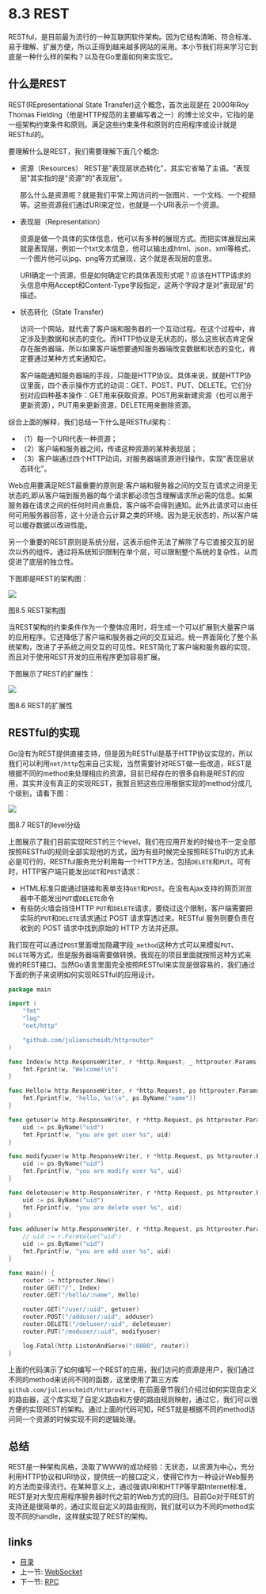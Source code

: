 # 8.3 REST

RESTful，是目前最为流行的一种互联网软件架构。因为它结构清晰、符合标准、易于理解、扩展方便，所以正得到越来越多网站的采用。本小节我们将来学习它到底是一种什么样的架构？以及在Go里面如何来实现它。

## 什么是REST

REST\(REpresentational State Transfer\)这个概念，首次出现是在 2000年Roy Thomas Fielding（他是HTTP规范的主要编写者之一）的博士论文中，它指的是一组架构约束条件和原则。满足这些约束条件和原则的应用程序或设计就是RESTful的。

要理解什么是REST，我们需要理解下面几个概念:

* 资源（Resources） REST是"表现层状态转化"，其实它省略了主语。"表现层"其实指的是"资源"的"表现层"。

  那么什么是资源呢？就是我们平常上网访问的一张图片、一个文档、一个视频等。这些资源我们通过URI来定位，也就是一个URI表示一个资源。

* 表现层（Representation）

  资源是做一个具体的实体信息，他可以有多种的展现方式。而把实体展现出来就是表现层，例如一个txt文本信息，他可以输出成html、json、xml等格式，一个图片他可以jpg、png等方式展现，这个就是表现层的意思。

  URI确定一个资源，但是如何确定它的具体表现形式呢？应该在HTTP请求的头信息中用Accept和Content-Type字段指定，这两个字段才是对"表现层"的描述。

* 状态转化（State Transfer）

  访问一个网站，就代表了客户端和服务器的一个互动过程。在这个过程中，肯定涉及到数据和状态的变化。而HTTP协议是无状态的，那么这些状态肯定保存在服务器端，所以如果客户端想要通知服务器端改变数据和状态的变化，肯定要通过某种方式来通知它。

  客户端能通知服务器端的手段，只能是HTTP协议。具体来说，就是HTTP协议里面，四个表示操作方式的动词：GET、POST、PUT、DELETE。它们分别对应四种基本操作：GET用来获取资源，POST用来新建资源（也可以用于更新资源），PUT用来更新资源，DELETE用来删除资源。

综合上面的解释，我们总结一下什么是RESTful架构：

* （1）每一个URI代表一种资源；
* （2）客户端和服务器之间，传递这种资源的某种表现层；
* （3）客户端通过四个HTTP动词，对服务器端资源进行操作，实现"表现层状态转化"。

Web应用要满足REST最重要的原则是:客户端和服务器之间的交互在请求之间是无状态的,即从客户端到服务器的每个请求都必须包含理解请求所必需的信息。如果服务器在请求之间的任何时间点重启，客户端不会得到通知。此外此请求可以由任何可用服务器回答，这十分适合云计算之类的环境。因为是无状态的，所以客户端可以缓存数据以改进性能。

另一个重要的REST原则是系统分层，这表示组件无法了解除了与它直接交互的层次以外的组件。通过将系统知识限制在单个层，可以限制整个系统的复杂性，从而促进了底层的独立性。

下图即是REST的架构图：

![](https://github.com/7th-heaven/build-web-application-with-golang/tree/606abd586a7270d0e48762cf0454ba0fac330698/zh/images/8.3.rest2.png?raw=true)

图8.5 REST架构图

当REST架构的约束条件作为一个整体应用时，将生成一个可以扩展到大量客户端的应用程序。它还降低了客户端和服务器之间的交互延迟。统一界面简化了整个系统架构，改进了子系统之间交互的可见性。REST简化了客户端和服务器的实现，而且对于使用REST开发的应用程序更加容易扩展。

下图展示了REST的扩展性：

![](https://github.com/7th-heaven/build-web-application-with-golang/tree/606abd586a7270d0e48762cf0454ba0fac330698/zh/images/8.3.rest.png?raw=true)

图8.6 REST的扩展性

## RESTful的实现

Go没有为REST提供直接支持，但是因为RESTful是基于HTTP协议实现的，所以我们可以利用`net/http`包来自己实现，当然需要针对REST做一些改造，REST是根据不同的method来处理相应的资源，目前已经存在的很多自称是REST的应用，其实并没有真正的实现REST，我暂且把这些应用根据实现的method分成几个级别，请看下图：

![](https://github.com/7th-heaven/build-web-application-with-golang/tree/606abd586a7270d0e48762cf0454ba0fac330698/zh/images/8.3.rest3.png?raw=true)

图8.7 REST的level分级

上图展示了我们目前实现REST的三个level，我们在应用开发的时候也不一定全部按照RESTful的规则全部实现他的方式，因为有些时候完全按照RESTful的方式未必是可行的，RESTful服务充分利用每一个HTTP方法，包括`DELETE`和`PUT`。可有时，HTTP客户端只能发出`GET`和`POST`请求：

* HTML标准只能通过链接和表单支持`GET`和`POST`。在没有Ajax支持的网页浏览器中不能发出`PUT`或`DELETE`命令
* 有些防火墙会挡住HTTP `PUT`和`DELETE`请求，要绕过这个限制，客户端需要把实际的`PUT`和`DELETE`请求通过 POST 请求穿透过来。RESTful 服务则要负责在收到的 POST 请求中找到原始的 HTTP 方法并还原。

我们现在可以通过`POST`里面增加隐藏字段`_method`这种方式可以来模拟`PUT`、`DELETE`等方式，但是服务器端需要做转换。我现在的项目里面就按照这种方式来做的REST接口。当然Go语言里面完全按照RESTful来实现是很容易的，我们通过下面的例子来说明如何实现RESTful的应用设计。

```go
package main

import (
    "fmt"
    "log"
    "net/http"

    "github.com/julienschmidt/httprouter"
)

func Index(w http.ResponseWriter, r *http.Request, _ httprouter.Params) {
    fmt.Fprint(w, "Welcome!\n")
}

func Hello(w http.ResponseWriter, r *http.Request, ps httprouter.Params) {
    fmt.Fprintf(w, "hello, %s!\n", ps.ByName("name"))
}

func getuser(w http.ResponseWriter, r *http.Request, ps httprouter.Params) {
    uid := ps.ByName("uid")
    fmt.Fprintf(w, "you are get user %s", uid)
}

func modifyuser(w http.ResponseWriter, r *http.Request, ps httprouter.Params) {
    uid := ps.ByName("uid")
    fmt.Fprintf(w, "you are modify user %s", uid)
}

func deleteuser(w http.ResponseWriter, r *http.Request, ps httprouter.Params) {
    uid := ps.ByName("uid")
    fmt.Fprintf(w, "you are delete user %s", uid)
}

func adduser(w http.ResponseWriter, r *http.Request, ps httprouter.Params) {
    // uid := r.FormValue("uid")
    uid := ps.ByName("uid")
    fmt.Fprintf(w, "you are add user %s", uid)
}

func main() {
    router := httprouter.New()
    router.GET("/", Index)
    router.GET("/hello/:name", Hello)

    router.GET("/user/:uid", getuser)
    router.POST("/adduser/:uid", adduser)
    router.DELETE("/deluser/:uid", deleteuser)
    router.PUT("/moduser/:uid", modifyuser)

    log.Fatal(http.ListenAndServe(":8080", router))
}
```

上面的代码演示了如何编写一个REST的应用，我们访问的资源是用户，我们通过不同的method来访问不同的函数，这里使用了第三方库`github.com/julienschmidt/httprouter`，在前面章节我们介绍过如何实现自定义的路由器，这个库实现了自定义路由和方便的路由规则映射，通过它，我们可以很方便的实现REST的架构。通过上面的代码可知，REST就是根据不同的method访问同一个资源的时候实现不同的逻辑处理。

## 总结

REST是一种架构风格，汲取了WWW的成功经验：无状态，以资源为中心，充分利用HTTP协议和URI协议，提供统一的接口定义，使得它作为一种设计Web服务的方法而变得流行。在某种意义上，通过强调URI和HTTP等早期Internet标准，REST是对大型应用程序服务器时代之前的Web方式的回归。目前Go对于REST的支持还是很简单的，通过实现自定义的路由规则，我们就可以为不同的method实现不同的handle，这样就实现了REST的架构。

## links

* [目录](https://github.com/7th-heaven/build-web-application-with-golang/tree/606abd586a7270d0e48762cf0454ba0fac330698/zh/preface.md%3E)
* 上一节: [WebSocket](https://github.com/7th-heaven/build-web-application-with-golang/tree/606abd586a7270d0e48762cf0454ba0fac330698/zh/08.2.md%3E)
* 下一节: [RPC](https://github.com/7th-heaven/build-web-application-with-golang/tree/606abd586a7270d0e48762cf0454ba0fac330698/zh/08.4.md%3E)

